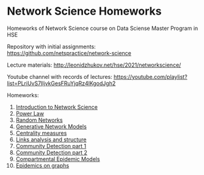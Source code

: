 # Network Science Homeworks
Homeworks of Network Science course on Data Sciense Master Program in HSE

Repository with initial assignments: https://github.com/netspractice/network-science

Lecture materials: http://leonidzhukov.net/hse/2021/networkscience/

Youtube channel with records of lectures: https://youtube.com/playlist?list=PLriUvS7IljvkGesFRuYjqRz4lKgodJgh2

Homeworks:
1. [Introduction to Network Science](https://github.com/upayuryeva/Network_Science_Homeworks/blob/main/NS_HW_1.ipynb)
2. [Power Law](https://github.com/upayuryeva/Network_Science_Homeworks/blob/main/NS_HW_1.ipynb)
3. [Random Networks](https://github.com/upayuryeva/Network_Science_Homeworks/blob/main/NS_HW_3_Random_Networks.ipynb)
4. [Generative Network Models](https://github.com/upayuryeva/Network_Science_Homeworks/blob/main/NS_HW_4_Generative_Network_Models.ipynb)
5. [Centrality measures](https://github.com/upayuryeva/Network_Science_Homeworks/blob/main/NS_HW_5_Centrality_measures.ipynb)
6. [Links analysis and structure](https://github.com/upayuryeva/Network_Science_Homeworks/blob/main/NS_HW_6_Links_analysis_and_structure.ipynb)
7. [Community Detection part 1](https://github.com/upayuryeva/Network_Science_Homeworks/blob/main/NS_HW_7_Community_Detection.ipynb)
8. [Community Detection part 2](https://github.com/upayuryeva/Network_Science_Homeworks/blob/main/NS_HW_8_Community_Detection_part_2.ipynb)
9. [Compartmental Epidemic Models](https://github.com/upayuryeva/Network_Science_Homeworks/blob/main/NS_HW_9_Compartmental_Epidemic_Models.ipynb)
10. [Epidemics on graphs](https://github.com/upayuryeva/Network_Science_Homeworks/blob/main/NS_HW_10_Epidemics_on_graphs.ipynb)
